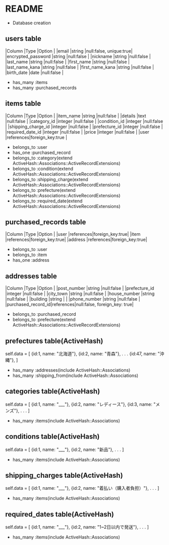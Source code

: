 # README


* Database creation

## users table
|Column             |Type      |Option                 |
|email              |string    |null:false, unique:true|
|encrypted_password |string    |null:false             |
|nickname           |string    |null:false             |
|last_name          |string    |null:false             |
|first_name         |string    |null:false             |
|last_name_kana     |string    |null:false             |
|first_name_kana    |string    |null:false             |
|birth_date         |date      |null:false             |
- has_many :items
- has_many :purchased_records


## items table
|Column             |Type      |Option                 |
|item_name          |string    |null:false             |
|details            |text      |null:false             |
|category_id        |integer   |null:false             |
|condition_id       |integer   |null:false             |
|shipping_charge_id |integer   |null:false             |
|prefecture_id      |integer   |null:false             |
|required_date_id   |integer   |null:false             |
|price              |integer   |null:false             |
|user               |references|foreign_key:true       |
- belongs_to :user
- has_one :purchased_record
- belongs_to :category(extend ActiveHash::Associations::ActiveRecordExtensions)
- belongs_to :condition(extend ActiveHash::Associations::ActiveRecordExtensions)
- belongs_to :shipping_charge(extend ActiveHash::Associations::ActiveRecordExtensions)
- belongs_to :prefecture(extend ActiveHash::Associations::ActiveRecordExtensions)
- belongs_to :required_date(extend ActiveHash::Associations::ActiveRecordExtensions)


## purchased_records table
|Column      |Type      |Option          |
|user        |references|foreign_key:true|
|item        |references|foreign_key:true|
|address     |references|foreign_key:true|
- belongs_to :user
- belongs_to :item
- has_one :address


## addresses table
|Column             |Type      |Option                       |
|post_number        |string    |null:false                   |
|prefecture_id      |integer   |null:false                   |
|city_town          |string    |null:false                   |
|house_number       |string    |null:false                   |
|building           |string    |                             |
|phone_number       |string    |null:false                   |
|purchased_record_id|references|null:false, foreign_key: true|
- belongs_to :purchased_record
- belongs_to :prefecture(extend ActiveHash::Associations::ActiveRecordExtensions)


## prefectures table(ActiveHash)
self.data = [
  {id:1, name: "北海道"},
  {id:2, name: "青森"},
  .
  .
  .
  {id:47, name: "沖縄"},
]
- has_many :addresses(include ActiveHash::Associations)
- has_many :shipping_from(include ActiveHash::Associations)

## categories table(ActiveHash)
self.data = [
  {id:1, name: "___"},
  {id:2, name: "レディース"},
  {id:3, name: "メンズ"},
  .
  .
  .
]
- has_many :items(include ActiveHash::Associations)


## conditions table(ActiveHash)
self.data = [
  {id:1, name: "___"},
  {id:2, name: "新品"},
  .
  .
  .
]
- has_many :items(include ActiveHash::Associations)


## shipping_charges table(ActiveHash)
self.data = [
  {id:1, name: "___"},
  {id:2, name: "着払い（購入者負担）"},
  .
  .
  .
]
- has_many :items(include ActiveHash::Associations)


## required_dates table(ActiveHash)
self.data = [
  {id:1, name: "___"},
  {id:2, name: "1~2日以内で発送"},
  .
  .
  .
]
- has_many :items(include ActiveHash::Associations)
